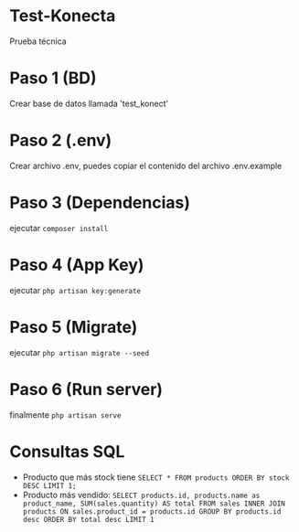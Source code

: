 # Test-Konecta
Prueba técnica

# Paso 1 (BD)
Crear base de datos llamada 'test_konect'

# Paso 2 (.env)
Crear archivo .env, puedes copiar el contenido del archivo .env.example

# Paso 3 (Dependencias)
ejecutar `composer install`

# Paso 4 (App Key)
ejecutar `php artisan key:generate`

# Paso 5 (Migrate)
ejecutar `php artisan migrate --seed`

# Paso 6 (Run server)
finalmente `php artisan serve`

# Consultas SQL
- Producto que más stock tiene `SELECT * FROM products ORDER BY stock DESC LIMIT 1;`
- Producto más vendido: 
`SELECT products.id, products.name as product_name, SUM(sales.quantity) AS total FROM sales
INNER JOIN products ON sales.product_id = products.id
GROUP BY products.id desc
ORDER BY total desc
LIMIT 1`
